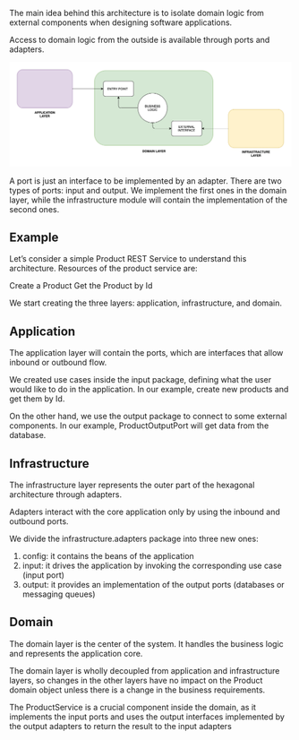

The main idea behind this architecture is to isolate domain logic from external components when designing software applications.

Access to domain logic from the outside is available through ports and adapters.

![Image](./readme-img/DDD-Layers.webp)

A port is just an interface to be implemented by an adapter. There are two types of ports: input and output. We implement the first ones in the domain layer, while the infrastructure module will contain the implementation of the second ones.

## Example
Let’s consider a simple Product REST Service to understand this architecture. Resources of the product service are:

Create a Product
Get the Product by Id

We start creating the three layers: application, infrastructure, and domain.

## Application
The application layer will contain the ports, which are interfaces that allow inbound or outbound flow.

We created use cases inside the input package, defining what the user would like to do in the application. 
In our example, create new products and get them by Id.

On the other hand, we use the output package to connect to some external components.
In our example, ProductOutputPort will get data from the database.

## Infrastructure
The infrastructure layer represents the outer part of the hexagonal architecture through adapters.

Adapters interact with the core application only by using the inbound and outbound ports.

We divide the infrastructure.adapters package into three new ones:

  1. config: it contains the beans of the application
  2. input: it drives the application by invoking the corresponding use case (input port)
  3. output: it provides an implementation of the output ports (databases or messaging queues)
  
## Domain
The domain layer is the center of the system. It handles the business logic and represents the application core.  

The domain layer is wholly decoupled from application and infrastructure layers, so changes in the other layers have no impact on the Product domain object unless there is a change in the business requirements.

The ProductService is a crucial component inside the domain, as it implements the input ports and uses the output interfaces implemented by the output adapters to return the result to the input adapters